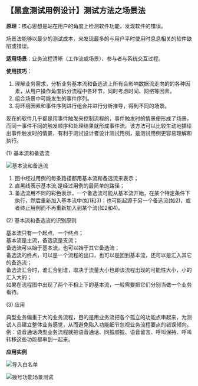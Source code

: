 ## 【黑盒测试用例设计】测试方法之场景法

**原理**：核心思想是站在用户的角度上检测软件功能，发现软件的错误。

场景法能够以最少的测试成本，来发现最多的与用户平时使用时息息相关的软件缺陷或错误。

**适用场景**：业务流程清晰（工作流或场景）、参与者与系统交互过程。

**使用技巧**：

1. 理解业务需求，分析业务基本流和备选流上所有会影响数据流走向的的各种因素，从用户操作角度拆分流程中各环节，同时考虑时间、网络等因素。
1. 组合场景中可能发生的事件序列。
1. 将环境因素和事件序列进行组合并进行分析推导，得到不同的场景。

现在的软件几乎都是用事件触发来控制流程的，事件触发时的情景便形成了场景，而同一事件不同的触发顺序和处理结果就形成事件流。该方法可以比较生动地描绘出事件触发时的情景，有利于测试设计者设计测试用例，是测试用例更容易理解和执行。

(1) 基本流和备选流

![基本流和备选流](https://images2015.cnblogs.com/blog/517473/201705/517473-20170516163419197-510757298.png)

1. 图中经过用例的每条路径都用基本流和备选流来表示；
2. 直黑线表示基本流,是经过用例的最简单的路径；
3. 备选流用不同的彩色表示，一个备选流可能从基本流开始，在某个特定条件下执行，然后重新加入基本流中(如1和3)；也可能起源于另一个备选流(如2)，或者终止用例而不再重新加入到某个流(如2和4)。

(2) 基本流和备选流的识别原则

基本流只有一个起点，一个终点；<br>
基本流是主流，备选流是支流；<br>
备选流可以始于基本流，也可以始于其它备选流；<br>
备选流的终点，可以是一个流程的出口，也可以是回到基本流，还可以是汇入其它的备选流；<br>
备选流汇合时，谁汇合到谁，取决于流量大小也即该流程出现的可能性大小，小的汇入大的；<br>
如果在流程图中出现了两个不相上下的基本流，一般需要把它们分别当做一个业务看待。<br>

(3)   应用

典型业务偏重于大的业务流程，目的是用业务流把各个孤立的功能点串起来，为测试人员建立整体业务感觉，从而避免陷入功能细节忽视业务流程要点的错误倾向。例：语音通话典型业务流程就把语音通话、同振顺振、语音留言、呼叫保持、呼叫转移这些功能都串到一起来。

**应用实例**

![导入白名单](https://images2015.cnblogs.com/blog/517473/201705/517473-20170516163555369-347271459.jpg)

![拨号功能场景测试](https://images2015.cnblogs.com/blog/517473/201705/517473-20170516163604588-601936903.jpg)
